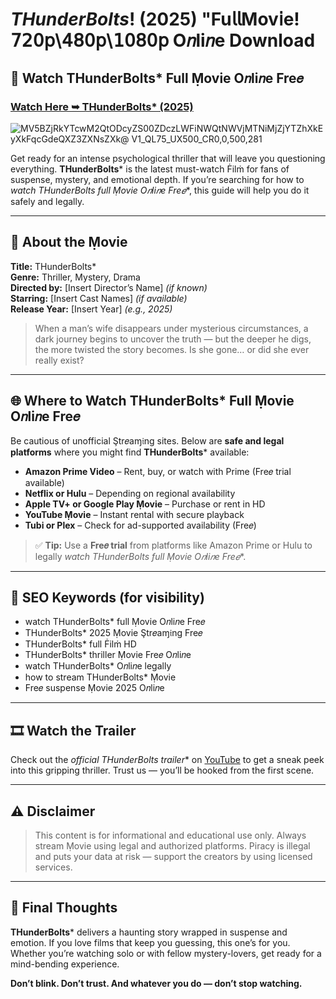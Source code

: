 # *THunderBolts*! (2025) "Fu𝗅𝗅Mov𝗂e! 𝟩𝟤𝟢𝗉\𝟦𝟪𝟢𝗉\𝟣𝟢𝟪𝟢𝗉 O𝑛li𝑛e Download

## 🎥 Watch THunderBolts* Full Ṃovie O𝑛li𝑛e Fre𝑒

### [Watch Here ➥ THunderBolts* (2025)](https://t.co/IyHGgZNpvb)

![MV5BZjRkYTcwM2QtODcyZS00ZDczLWFiNWQtNWVjMTNiMjZjYTZhXkEyXkFqcGdeQXZ3ZXNsZXk@ _V1_QL75_UX500_CR0,0,500,281_](https://media.themoviedb.org/t/p/w533_and_h300_bestv2/rthMuZfFv4fqEU4JVbgSW9wQ8rs.jpg)

Get ready for an intense psychological thriller that will leave you questioning everything. **THunderBolts*** is the latest must-watch Ḟilṁ for fans of suspense, mystery, and emotional depth. If you’re searching for how to **watch THunderBolts* full Ṃovie O𝑛li𝑛e Fre𝑒**, this guide will help you do it safely and legally.

---

## 🧠 About the Ṃovie

**Title:** THunderBolts*  
**Genre:** Thriller, Mystery, Drama  
**Directed by:** [Insert Director’s Name] *(if known)*  
**Starring:** [Insert Cast Names] *(if available)*  
**Release Year:** [Insert Year] *(e.g., 2025)*

> When a man’s wife disappears under mysterious circumstances, a dark journey begins to uncover the truth — but the deeper he digs, the more twisted the story becomes. Is she gone… or did she ever really exist?

---

## 🌐 Where to Watch THunderBolts* Full Ṃovie O𝑛li𝑛e Fre𝑒

Be cautious of unofficial Ştr𝑒aɱ𝔦ng sites. Below are **safe and legal platforms** where you might find **THunderBolts*** available:

- **Amazon Prime Video** – Rent, buy, or watch with Prime (Fre𝑒 trial available)
- **Netflix or Hulu** – Depending on regional availability
- **Apple TV+ or Google Play Ṃovie** – Purchase or rent in HD
- **YouTube Ṃovie** – Instant rental with secure playback
- **Tubi or Plex** – Check for ad-supported availability (Fre𝑒)

> ✅ **Tip:** Use a **Fre𝑒 trial** from platforms like Amazon Prime or Hulu to legally **watch THunderBolts* full Ṃovie O𝑛li𝑛e Fre𝑒**.

---

## 🔎 SEO Keywords (for visibility)

- watch THunderBolts* full Ṃovie O𝑛li𝑛e Fre𝑒  
- THunderBolts* 2025 Ṃovie Ştr𝑒aɱ𝔦ng Fre𝑒  
- THunderBolts* full Ḟilṁ HD  
- THunderBolts* thriller Ṃovie Fre𝑒 O𝑛li𝑛e  
- watch THunderBolts* O𝑛li𝑛e legally  
- how to stream THunderBolts* Ṃovie  
- Fre𝑒 suspense Ṃovie 2025 O𝑛li𝑛e  

---

## 🎞️ Watch the Trailer

Check out the **official THunderBolts* trailer** on [YouTube](https://www.youtube.com) to get a sneak peek into this gripping thriller. Trust us — you’ll be hooked from the first scene.

---

## ⚠️ Disclaimer

> This content is for informational and educational use only. Always stream Ṃovie using legal and authorized platforms. Piracy is illegal and puts your data at risk — support the creators by using licensed services.

---

## 💭 Final Thoughts

**THunderBolts*** delivers a haunting story wrapped in suspense and emotion. If you love films that keep you guessing, this one’s for you. Whether you’re watching solo or with fellow mystery-lovers, get ready for a mind-bending experience.

**Don’t blink. Don’t trust. And whatever you do — don’t stop watching.**
